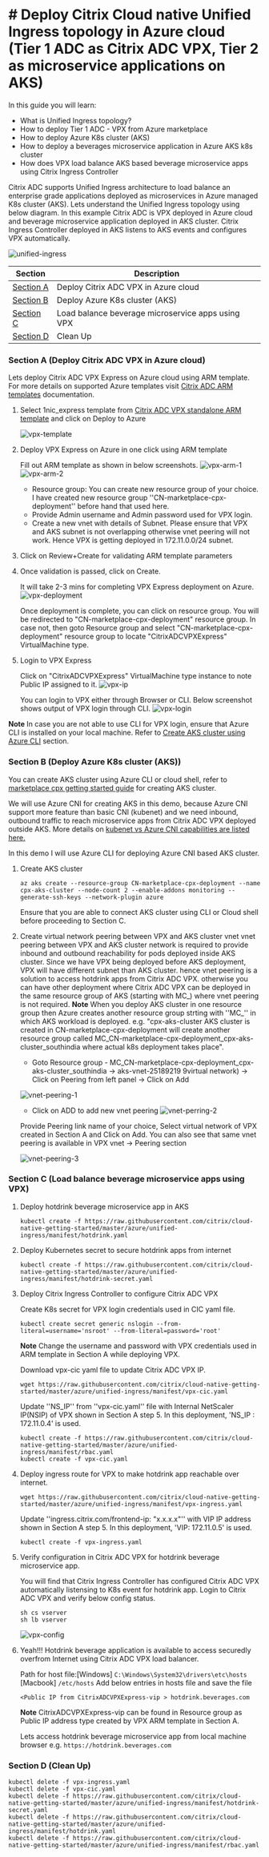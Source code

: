 # # Deploy Citrix Cloud native Unified Ingress topology in Azure cloud (Tier 1 ADC as Citrix ADC VPX, Tier 2 as microservice applications on AKS)

In this guide you will learn:
* What is Unified Ingress topology?
* How to deploy Tier 1 ADC - VPX from Azure marketplace
* How to deploy Azure K8s cluster (AKS)
* How to deploy a beverages microservice application in Azure AKS k8s cluster
* How does VPX load balance AKS based beverage microservice apps using Citrix Ingress Controller

Citrix ADC supports Unified Ingress architecture to load balance an enterprise grade applications deployed as microservices in Azure managed K8s cluster (AKS). Lets understand the Unified Ingress topology using below diagram. In this example Citrix ADC is VPX deployed in Azure cloud and beverage microservice application deployed in AKS cluster. Citrix Ingress Controller deployed in AKS listens to AKS events and configures VPX automatically.

![unified-ingress](images/unified-ingress.png)

| Section | Description |
| ------- | ----------- |
| [Section A](https://github.com/citrix/cloud-native-getting-started/tree/master/azure/unified-ingress#section-a-deploy-citrix-adc-vpx-in-azure-cloud) | Deploy Citrix ADC VPX in Azure cloud|
| [Section B](https://github.com/citrix/cloud-native-getting-started/tree/master/azure/unified-ingress#section-b-deploy-azure-k8s-cluster-aks) | Deploy Azure K8s cluster (AKS) |
| [Section C](https://github.com/citrix/cloud-native-getting-started/tree/master/azure/unified-ingress#section-c-load-balance-beverage-microservice-apps-using-vpx) | Load balance beverage microservice apps using VPX|
| [Section D](https://github.com/citrix/cloud-native-getting-started/tree/master/azure/unified-ingress#section-d-clean-up) | Clean Up |

### Section A (Deploy Citrix ADC VPX in Azure cloud)

Lets deploy Citrix ADC VPX Express on Azure cloud using ARM template. For more details on supported Azure templates visit [Citrix ADC ARM templates](https://github.com/citrix/citrix-adc-azure-templates) documentation.

1.	Select 1nic_express template from [Citrix ADC VPX standalone ARM template](https://github.com/citrix/citrix-adc-azure-templates/tree/master/templates/standalone) and click on Deploy to Azure

	![vpx-template](images/vpx-template.png)

2. Deploy VPX Express on Azure in one click using ARM template

	Fill out ARM template as shown in below screenshots. 
	![vpx-arm-1](images/vpx-arm-1.png)
	![vpx-arm-2](images/vpx-arm-2.png)

	* Resource group: You can create new resource group of your choice. I have created new resource group ''CN-marketplace-cpx-deployment'' before hand that used here.
	* Provide Admin username and Admin password used for VPX login.
	* Create a new vnet with details of Subnet. Please ensure that VPX and AKS subnet is not overlapping otherwise vnet peering will not work. Hence VPX is getting deployed in 172.11.0.0/24 subnet.

3. Click on Review+Create for validating ARM template parameters

4. Once validation is passed, click on Create.

	It will take 2-3 mins for completing VPX Express deployment on Azure. 
	![vpx-deployment](images/vpx-deployment.png)

	Once deployment is complete, you can click on resource group. You will be redirected to "CN-marketplace-cpx-deployment" resource group. In case not, then goto Resource group and select "CN-marketplace-cpx-deployment" resource group to locate "CitrixADCVPXExpress" VirtualMachine type.

5. Login to VPX Express

	Click on "CitrixADCVPXExpress" VirtualMachine type instance to note Public IP assigned to it.
	![vpx-ip](images/vpx-ip.png)

	You can login to VPX either through Browser or CLI. Below screenshot shows output of VPX login through CLI.
	![vpx-login](images/vpx-login.png)

**Note** In case you are not able to use CLI for VPX login, ensure that Azure CLI is installed on your local machine. Refer to [Create AKS cluster using Azure CLI](https://github.com/citrix/cloud-native-getting-started/tree/master/azure/marketplace-cpx#section-a-create-k8s-cluster-in-aks) section.



### Section B (Deploy Azure K8s cluster (AKS))

You can create AKS cluster using Azure CLI or cloud shell, refer to [marketplace cpx getting started guide](https://github.com/citrix/cloud-native-getting-started/tree/master/azure/marketplace-cpx#section-a-create-k8s-cluster-in-aks) for creating AKS cluster.

We will use Azure CNI for creating AKS in this demo, because Azure CNI support more feature than basic CNI (kubenet) and we need inbound, outbound traffic to reach microservice apps from Citrix ADC VPX deployed outside AKS. More details on [kubenet vs Azure CNI capabilities are listed here.](https://docs.microsoft.com/en-us/azure/aks/concepts-network#compare-network-models)

In this demo I will use Azure CLI for deploying Azure CNI based AKS cluster.
1. Create AKS cluster 

	```
	az aks create --resource-group CN-marketplace-cpx-deployment --name cpx-aks-cluster --node-count 2 --enable-addons monitoring --generate-ssh-keys --network-plugin azure
	```

	Ensure that you are able to connect AKS cluster using CLI or Cloud shell before proceeding to Section C.

2. Create virtual network peering between VPX and AKS cluster vnet
	vnet peering between VPX and AKS cluster network is required to provide inbound and outbound reachability for pods deployed inside AKS cluster.
	Since we have VPX being deployed before AKS deployment, VPX will have different subnet than AKS cluster. hence vnet peering is a solution to access hotdrink apps from Citrix ADC VPX.
	otherwise you can have other deployment where Citrix ADC VPX can be deployed in the same resource group of AKS (starting with MC_) where vnet peering is not required.
	**Note** When you deploy AKS cluster in one resource group then Azure creates another resource group strting with ''MC_'' in which AKS workload is deployed. e.g. "cpx-aks-cluster AKS cluster is created in CN-marketplace-cpx-deployment will create another resource group called MC_CN-marketplace-cpx-deployment_cpx-aks-cluster_southindia where actual k8s deployment takes place".

	* Goto Resource group - MC_CN-marketplace-cpx-deployment_cpx-aks-cluster_southindia -> aks-vnet-25189219 9virtual network) -> Click on Peering from left panel -> Click on Add 

	![vnet-peering-1](images/vnet-peering-1.png)

	* Click on ADD to add new vnet peering
	![vnet-perring-2](images/vnet-peering-2.png)

	Provide Peering link name of your choice, Select virtual network of VPX created in Section A and Click on Add. You can also see that same vnet peering is available in VPX vnet -> Peering section

	![vnet-peering-3](images/vnet-peering-3.png)

### Section C (Load balance beverage microservice apps using VPX)
1. Deploy hotdrink beverage microservice app in AKS

	```
	kubectl create -f https://raw.githubusercontent.com/citrix/cloud-native-getting-started/master/azure/unified-ingress/manifest/hotdrink.yaml
	```

2. Deploy Kubernetes secret to secure hotdrink apps from internet

	```
	kubectl create -f https://raw.githubusercontent.com/citrix/cloud-native-getting-started/master/azure/unified-ingress/manifest/hotdrink-secret.yaml
	```

3. Deploy Citrix Ingress Controller to configure Citrix ADC VPX

	Create K8s secret for VPX login credentials used in CIC yaml file.
	```
	kubectl create secret generic nslogin --from-literal=username='nsroot' --from-literal=password='root'
	```
	**Note** Change the username and password with VPX credentials used in ARM template in Section A while deploying VPX.

	Download vpx-cic yaml file to update Citrix ADC VPX IP.
	```
	wget https://raw.githubusercontent.com/citrix/cloud-native-getting-started/master/azure/unified-ingress/manifest/vpx-cic.yaml
	```
	Update ''NS_IP'' from ''vpx-cic.yaml'' file with Internal NetScaler IP(NSIP) of VPX shown in Section A step 5. In this deployment, 'NS_IP : 172.11.0.4' is used.
	```
	kubectl create -f https://raw.githubusercontent.com/citrix/cloud-native-getting-started/master/azure/unified-ingress/manifest/rbac.yaml
	kubectl create -f vpx-cic.yaml
	```

4. Deploy ingress route for VPX to make hotdrink app reachable over internet.

	```
	wget https://raw.githubusercontent.com/citrix/cloud-native-getting-started/master/azure/unified-ingress/manifest/vpx-ingress.yaml
	```
	Update ''ingress.citrix.com/frontend-ip: "x.x.x.x"'' with VIP IP address shown in Section A step 5. In this deployment, 'VIP: 172.11.0.5' is used.
	```
	kubectl create -f vpx-ingress.yaml
	```

5. Verify configuration in Citrix ADC VPX for hotdrink beverage microservice app.

	You will find that Citrix Ingress Controller has configured Citrix ADC VPX automatically listensing to K8s event for hotdrink app.
	Login to Citrix ADC VPX and verify below config status.
	```
	sh cs vserver
	sh lb vserver
	```
	![vpx-config](images/vpx-config.png)

6. Yeah!!! Hotdrink beverage application is available to access securedly overfrom Internet using Citrix ADC VPX load balancer.

	Path for host file:[Windows] ``C:\Windows\System32\drivers\etc\hosts`` [Macbook] ``/etc/hosts``
	Add below entries in hosts file and save the file

	```
	<Public IP from CitrixADCVPXExpress-vip > hotdrink.beverages.com
	```
	**Note** CitrixADCVPXExpress-vip can be found in Resource group as Public IP address type created by VPX ARM template in Section A.

	Lets access hotdrink beverage microservice app from local machine browser e.g. ``https://hotdrink.beverages.com``


### Section D (Clean Up)
```
kubectl delete -f vpx-ingress.yaml
kubectl delete -f vpx-cic.yaml
kubectl delete -f https://raw.githubusercontent.com/citrix/cloud-native-getting-started/master/azure/unified-ingress/manifest/hotdrink-secret.yaml
kubectl delete -f https://raw.githubusercontent.com/citrix/cloud-native-getting-started/master/azure/unified-ingress/manifest/hotdrink.yaml
kubectl delete -f https://raw.githubusercontent.com/citrix/cloud-native-getting-started/master/azure/unified-ingress/manifest/rbac.yaml
```
